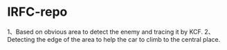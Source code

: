 # IRFC-repo
1、Based on obvious area to detect the enemy and tracing it by KCF.
2、Detecting the edge of the area to help the car to climb to the central place.
